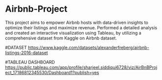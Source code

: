 # Airbnb-Project
This project aims to empower Airbnb hosts with data-driven insights to optimize their listings and maximize revenue.  Performed a detailed analysis and created an interactive visualization using Tableau, by utilizing a comprehensive dataset from Kaggle on Airbnb dataset.

#DATASET
https://www.kaggle.com/datasets/alexanderfreberg/airbnb-listings-2016-dataset

#TABLEAU DASHBOARD
https://public.tableau.com/app/profile/sharjeel.siddiqui6728/viz/AirBnBProject_17186812345530/Dashboard1?publish=yes
